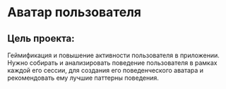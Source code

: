 # Аватар пользователя
## Цель проекта:

Геймификация и повышение активности пользователя в приложении. Нужно собирать и анализировать поведение пользователя в рамках каждой его сессии, для создания его поведенческого аватара и рекомендовать ему лучшие паттерны поведения.

